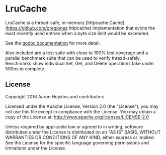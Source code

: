 LruCache
========

LruCache is a thread-safe, in-memory
[httpcache.Cache](https://github.com/gregjones httpcache) implementation that evicts the least recently used entries when a byte size limit would be exceeded.

See the [godoc documentation](https://godoc.org/github.com/die-net/lrucache) for more detail.

Also included are a test suite with close to 100% test coverage and a parallel benchmark suite that can be used to verify thread-safely. Benchmarks show individual Set, Get, and Delete operations take under 500ns to complete.

License
-------

Copyright 2016 Aaron Hopkins and contributors

Licensed under the Apache License, Version 2.0 (the "License"); you may not use this file except in compliance with the License. You may obtain a copy of the License at: http://www.apache.org/licenses/LICENSE-2.0

Unless required by applicable law or agreed to in writing, software distributed under the License is distributed on an "AS IS" BASIS, WITHOUT WARRANTIES OR CONDITIONS OF ANY KIND, either express or implied. See the License for the specific language governing permissions and limitations under the License.
